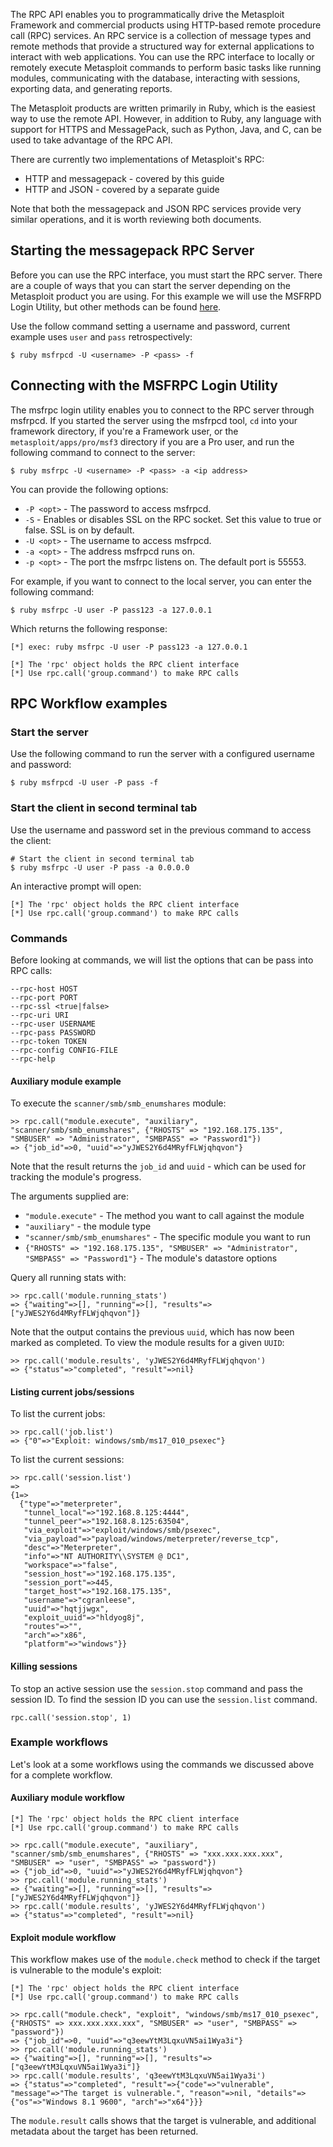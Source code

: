 The RPC API enables you to programmatically drive the Metasploit Framework and commercial products using HTTP-based remote procedure call (RPC) services. An RPC service is a collection of message types and remote methods that provide a structured way for external applications to interact with web applications. You can use the RPC interface to locally or remotely execute Metasploit commands to perform basic tasks like running modules, communicating with the database, interacting with sessions, exporting data, and generating reports.

The Metasploit products are written primarily in Ruby, which is the easiest way to use the remote API. However, in addition to Ruby, any language with support for HTTPS and MessagePack, such as Python, Java, and C, can be used to take advantage of the RPC API.

There are currently two implementations of Metasploit's RPC:

- HTTP and messagepack - covered by this guide
- HTTP and JSON - covered by a separate guide

Note that both the messagepack and JSON RPC services provide very similar operations, and it is worth reviewing both documents.

## Starting the messagepack RPC Server

Before you can use the RPC interface, you must start the RPC server. There are a couple of ways that you can start the server depending on the Metasploit product you are using. For this example we will use the MSFRPD Login Utility, but other methods can be found [here](https://docs.rapid7.com/metasploit/rpc-api).

Use the follow command setting a username and password, current example uses `user` and `pass` retrospectively:

```
$ ruby msfrpcd -U <username> -P <pass> -f
```

## Connecting with the MSFRPC Login Utility

The msfrpc login utility enables you to connect to the RPC server through msfrpcd. If you started the server using the msfrpcd tool, `cd`  into your framework directory, if you're a Framework user, or the `metasploit/apps/pro/msf3` directory if you are a Pro user, and run the following command to connect to the server:

```
$ ruby msfrpc -U <username> -P <pass> -a <ip address>
```
You can provide the following options:

- `-P <opt>` - The password to access msfrpcd.
- `-S` - Enables or disables SSL on the RPC socket. Set this value to true or false. SSL is on by default.
- `-U <opt>` - The username to access msfrpcd.
- `-a <opt>` - The address msfrpcd runs on.
- `-p <opt>` - The port the msfrpc listens on. The default port is 55553.

For example, if you want to connect to the local server, you can enter the following command:
```
$ ruby msfrpc -U user -P pass123 -a 127.0.0.1
```

Which returns the following response:

```
[*] exec: ruby msfrpc -U user -P pass123 -a 127.0.0.1

[*] The 'rpc' object holds the RPC client interface
[*] Use rpc.call('group.command') to make RPC calls
```

## RPC Workflow examples

### Start the server

Use the following command to run the server with a configured username and password:

```
$ ruby msfrpcd -U user -P pass -f
```

### Start the client in second terminal tab

Use the username and password set in the previous command to access the client:

```
# Start the client in second terminal tab
$ ruby msfrpc -U user -P pass -a 0.0.0.0
```

An interactive prompt will open:

```
[*] The 'rpc' object holds the RPC client interface
[*] Use rpc.call('group.command') to make RPC calls
```

### Commands

Before looking at commands, we will list the options that can be pass into RPC calls:
```
--rpc-host HOST
--rpc-port PORT
--rpc-ssl <true|false>
--rpc-uri URI
--rpc-user USERNAME
--rpc-pass PASSWORD
--rpc-token TOKEN
--rpc-config CONFIG-FILE
--rpc-help
```

#### Auxiliary module example

To execute the `scanner/smb/smb_enumshares` module:

```
>> rpc.call("module.execute", "auxiliary", "scanner/smb/smb_enumshares", {"RHOSTS" => "192.168.175.135", "SMBUSER" => "Administrator", "SMBPASS" => "Password1"})
=> {"job_id"=>0, "uuid"=>"yJWES2Y6d4MRyfFLWjqhqvon"}
```

Note that the result returns the `job_id` and `uuid` - which can be used for tracking the module's progress.

The arguments supplied are:

- `"module.execute"` - The method you want to call against the module
- `"auxiliary"` - the module type
- `"scanner/smb/smb_enumshares"` - The specific module you want to run
- `{"RHOSTS" => "192.168.175.135", "SMBUSER" => "Administrator", "SMBPASS" => "Password1"}` - The module's datastore options

Query all running stats with:

```
>> rpc.call('module.running_stats')
=> {"waiting"=>[], "running"=>[], "results"=>["yJWES2Y6d4MRyfFLWjqhqvon"]}
```

Note that the output contains the previous `uuid`, which has now been marked as completed.
To view the module results for a given `UUID`:

```
>> rpc.call('module.results', 'yJWES2Y6d4MRyfFLWjqhqvon')
=> {"status"=>"completed", "result"=>nil}
```

#### Listing current jobs/sessions

To list the current jobs:

```
>> rpc.call('job.list')
=> {"0"=>"Exploit: windows/smb/ms17_010_psexec"}
```

To list the current sessions:

```
>> rpc.call('session.list')
=>
{1=>
  {"type"=>"meterpreter",
   "tunnel_local"=>"192.168.8.125:4444",
   "tunnel_peer"=>"192.168.8.125:63504",
   "via_exploit"=>"exploit/windows/smb/psexec",
   "via_payload"=>"payload/windows/meterpreter/reverse_tcp",
   "desc"=>"Meterpreter",
   "info"=>"NT AUTHORITY\\SYSTEM @ DC1",
   "workspace"=>"false",
   "session_host"=>"192.168.175.135",
   "session_port"=>445,
   "target_host"=>"192.168.175.135",
   "username"=>"cgranleese",
   "uuid"=>"hqtjjwgx",
   "exploit_uuid"=>"hldyog8j",
   "routes"=>"",
   "arch"=>"x86",
   "platform"=>"windows"}}
```

#### Killing sessions

To stop an active session use the `session.stop` command and pass the session ID. To find the session ID you can use the `session.list` command. 

```
rpc.call('session.stop', 1)
```

### Example workflows

Let's look at a some workflows using the commands we discussed above for a complete workflow.

#### Auxiliary module workflow

```
[*] The 'rpc' object holds the RPC client interface 
[*] Use rpc.call('group.command') to make RPC calls

>> rpc.call("module.execute", "auxiliary", "scanner/smb/smb_enumshares", {"RHOSTS" => "xxx.xxx.xxx.xxx", "SMBUSER" => "user", "SMBPASS" => "password"})
=> {"job_id"=>0, "uuid"=>"yJWES2Y6d4MRyfFLWjqhqvon"}
>> rpc.call('module.running_stats')
=> {"waiting"=>[], "running"=>[], "results"=>["yJWES2Y6d4MRyfFLWjqhqvon"]}
>> rpc.call('module.results', 'yJWES2Y6d4MRyfFLWjqhqvon')
=> {"status"=>"completed", "result"=>nil}
```

#### Exploit module workflow

This workflow makes use of the `module.check` method to check if the target is vulnerable to the module's exploit:

```
[*] The 'rpc' object holds the RPC client interface 
[*] Use rpc.call('group.command') to make RPC calls 

>> rpc.call("module.check", "exploit", "windows/smb/ms17_010_psexec", {"RHOSTS" => xxx.xxx.xxx.xxx", "SMBUSER" => "user", "SMBPASS" => "password"}) 
=> {"job_id"=>0, "uuid"=>"q3eewYtM3LqxuVN5ai1Wya3i"} 
>> rpc.call('module.running_stats') 
=> {"waiting"=>[], "running"=>[], "results"=>["q3eewYtM3LqxuVN5ai1Wya3i"]} 
>> rpc.call('module.results', 'q3eewYtM3LqxuVN5ai1Wya3i') 
=> {"status"=>"completed", "result"=>{"code"=>"vulnerable", "message"=>"The target is vulnerable.", "reason"=>nil, "details"=>{"os"=>"Windows 8.1 9600", "arch"=>"x64"}}}
```

The `module.result` calls shows that the target is vulnerable, and additional metadata about the target has been returned.
